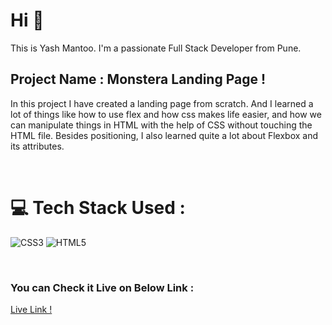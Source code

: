# Hi 👋 
This is Yash Mantoo. 
I'm a passionate Full Stack Developer from Pune.

## Project Name : **Monstera Landing Page !**

In this project I have created a landing page from scratch. And I learned a lot of things like how to use flex and how css makes life easier, and how we can manipulate things in HTML with the help of CSS without touching the HTML file. Besides positioning, I also learned quite a lot about Flexbox and its attributes.

</br>

# 💻 Tech Stack Used :

![CSS3](https://img.shields.io/badge/css3-%231572B6.svg?style=for-the-badge&logo=css3&logoColor=white) ![HTML5](https://img.shields.io/badge/html5-%23E34F26.svg?style=for-the-badge&logo=html5&logoColor=white)

</br>

### You can Check it Live on Below Link :

[Live Link !](https://monsteera.netlify.app/)
